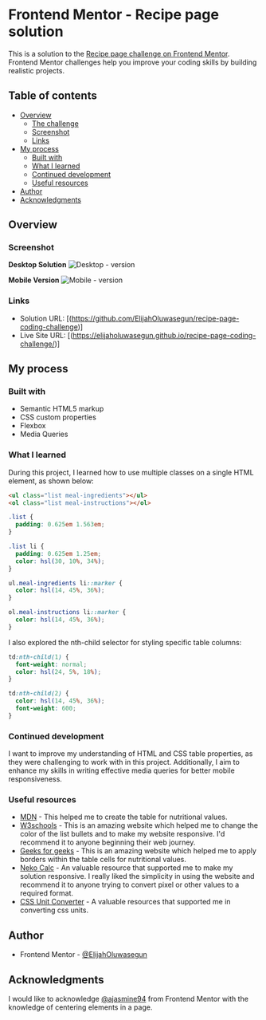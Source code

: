 # Frontend Mentor - Recipe page solution

This is a solution to the [Recipe page challenge on Frontend Mentor](https://www.frontendmentor.io/challenges/recipe-page-KiTsR8QQKm). Frontend Mentor challenges help you improve your coding skills by building realistic projects.

## Table of contents

- [Overview](#overview)
  - [The challenge](#the-challenge)
  - [Screenshot](#screenshot)
  - [Links](#links)
- [My process](#my-process)
  - [Built with](#built-with)
  - [What I learned](#what-i-learned)
  - [Continued development](#continued-development)
  - [Useful resources](#useful-resources)
- [Author](#author)
- [Acknowledgments](#acknowledgments)

## Overview

### Screenshot

**Desktop Solution**
![Desktop - version](./screenshot/screenshot_solution_desktop_version.png)

**Mobile Version**
![Mobile - version](./screenshot/screenshot_solution_mobile_version.png)

### Links

- Solution URL: [(https://github.com/ElijahOluwasegun/recipe-page-coding-challenge)]
- Live Site URL: [(https://elijaholuwasegun.github.io/recipe-page-coding-challenge/)]

## My process

### Built with

- Semantic HTML5 markup
- CSS custom properties
- Flexbox
- Media Queries

### What I learned

During this project, I learned how to use multiple classes on a single HTML element, as shown below:

```html
<ul class="list meal-ingredients"></ul>
<ol class="list meal-instructions"></ol>
```

```css
.list {
  padding: 0.625em 1.563em;
}

.list li {
  padding: 0.625em 1.25em;
  color: hsl(30, 10%, 34%);
}

ul.meal-ingredients li::marker {
  color: hsl(14, 45%, 36%);
}

ol.meal-instructions li::marker {
  color: hsl(14, 45%, 36%);
}
```

I also explored the nth-child selector for styling specific table columns:

```css
td:nth-child(1) {
  font-weight: normal;
  color: hsl(24, 5%, 18%);
}

td:nth-child(2) {
  color: hsl(14, 45%, 36%);
  font-weight: 600;
}
```

### Continued development

I want to improve my understanding of HTML and CSS table properties, as they were challenging to work with in this project. Additionally, I aim to enhance my skills in writing effective media queries for better mobile responsiveness.

### Useful resources

- [MDN](https://developer.mozilla.org/en-US/) - This helped me to create the table for nutritional values.
- [W3schools](https://www.w3schools.com/) - This is an amazing website which helped me to change the color of the list bullets and to make my website responsive. I'd recommend it to anyone beginning their web journey.
- [Geeks for geeks](https://www.geeksforgeeks.org/) - This is an amazing website which helped me to apply borders within the table cells for nutritional values.
- [Neko Calc](https://nekocalc.com/) - An valuable resource that supported me to make my solution responsive. I really liked the simplicity in using the website and recommend it to anyone trying to convert pixel or other values to a required format.
- [CSS Unit Converter](https://cssunitconverter.vercel.app/) - A valuable resources that supported me in converting css units.

## Author

- Frontend Mentor - [@ElijahOluwasegun](https://www.frontendmentor.io/profile/ElijahOluwasegun)

## Acknowledgments

I would like to acknowledge [@ajasmine94](https://www.frontendmentor.io/profile/ajasmine94) from Frontend Mentor with the knowledge of centering elements in a page.

